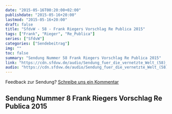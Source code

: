 ```yaml
---
date: "2015-05-16T00:20:00+02:00"
publishdate: "2015-05-16+20:00"
lastmod: "2015-05-16+20:00"
draft: false
title: "SfdvW - 58 - Frank Riegers Vorschlag Re Publica 2015"
tags: ["Frank", "Rieger", "Re_Publica"]
series: ["SfdvW"]
categories: ["Sendebeitrag"]
img: ""
toc: false
summary: "Sendung Nummer 58 Frank Riegers Vorschlag Re Publica 2015"
link: "https://cdn.sfdvw.de/audio/Sendung_fuer_die_vernetzte_Welt_(58)_2015_05_16_Frank_Riegers_Vorschlag_Re_Publica_2015.mp3"
audio: "https://cdn.sfdvw.de/audio/Sendung_fuer_die_vernetzte_Welt_(58)_2015_05_16_Frank_Riegers_Vorschlag_Re_Publica_2015.mp3"
---
```


<div align="center" id="example"></div>
<script src="https://cdn.podlove.org/web-player/embed.js"></script>

Feedback zur Sendung?
[Schreibe uns ein Kommentar](mailto:SfdvW@radiocorax.de)

## Sendung Nummer 8 Frank Riegers Vorschlag Re Publica 2015

<script>
  podlovePlayer('#example', '/blog/sfdvw58.json');
</script>
